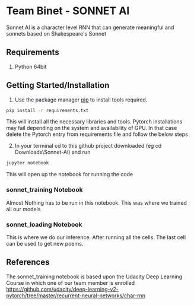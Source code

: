 # Team Binet - SONNET AI

Sonnet AI is a character level RNN that can generate meaningful and sonnets based on Shakespeare's Sonnet

## Requirements
1. Python 64bit 

## Getting Started/Installation

1. Use the package manager [pip](https://pip.pypa.io/en/stable/) to 
 install tools required.

```bash
pip install -r requirements.txt
```                                                                     
 This will install all the necessary libraries and tools. Pytorch 
 installations may fail depending on the system and availability of GPU. 
 In that case delete the Pytorch entry from requirements file and follow 
 the below steps

2. In your terminal cd to this github project downloaded (eg cd Downloads\Sonnet-Ai) and run 
 ```bash
 jupyter notebook
```
This will open up the notebook for running the code

### sonnet_training Notebook
Almost Nothing has to be run in this notebook. This was where we trained all our models 

### sonnet_loading Notebook
This is where we do our inference. After running all the cells. The last cell can be used to get new poems.  


## References

The sonnet_training notebook is based upon the Udacity Deep Learning Course in which one of our team member is enrolled  https://github.com/udacity/deep-learning-v2-pytorch/tree/master/recurrent-neural-networks/char-rnn

